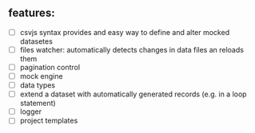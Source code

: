 ## features:
- [ ] csvjs syntax provides and easy way to define and alter mocked datasetes
- [ ] files watcher: automatically detects changes in data files an reloads them
- [ ] pagination control
- [ ] mock engine
- [ ] data types
- [ ] extend a dataset with automatically generated records (e.g. in a loop statement)
- [ ] logger
- [ ] project templates